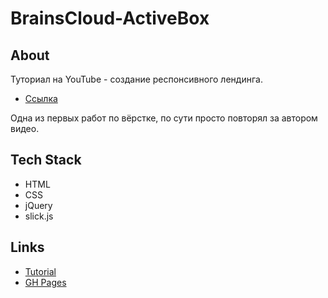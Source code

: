 # BrainsCloud-ActiveBox

## About

Туториал на YouTube - создание респонсивного лендинга.  
* [Ссылка](https://www.youtube.com/playlist?list=PLoq3Accf02PVO4GvY4-UtIQkeD6tNmX_f)

Одна из первых работ по вёрстке, по сути просто повторял за автором видео.

## Tech Stack

* HTML
* CSS
* jQuery
* slick.js

## Links

* [Tutorial](https://www.youtube.com/playlist?list=PLoq3Accf02PVO4GvY4-UtIQkeD6tNmX_f)
* [GH Pages](https://melentq.github.io/BrainsCloud-ActiveBox/)
